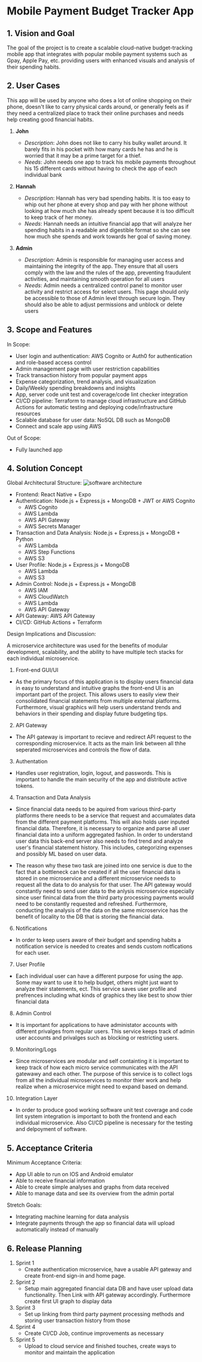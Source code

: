 # Mobile Payment Budget Tracker App

## 1. Vision and Goal
The goal of the project is to create a scalable cloud-native budget-tracking mobile app that integrates with popular mobile payment systems such as Gpay, Apple Pay, etc. providing users with enhanced visuals and analysis of their spending habits. 

## 2. User Cases
This app will be used by anyone who does a lot of online shopping on their phone, doesn't like to carry physical cards around, or generally feels as if they need a centralized place to track their online purchases and needs help creating good financial habits.

1. **John**
   - _Description_: John does not like to carry his bulky wallet around. It barely fits in his pocket with how many cards he has and he is worried that it may be a prime target for a thief.
   - _Needs_: John needs one app to track his mobile payments throughout his 15 different cards without having to check the app of each individual bank

2. **Hannah**
   - _Description_: Hannah has very bad spending habits. It is too easy to whip out her phone at every shop and pay with her phone without looking at how much she has already spent because it is too difficult to keep track of her money.
   - _Needs_: Hannah needs an intuitive financial app that will analyze her spending habits in a readable and digestible format so she can see how much she spends and work towards her goal of saving money.
  
3. **Admin**
   - _Description_: Admin is responsible for managing user access and maintaining the integrity of the app. They ensure that all users comply with the law and the rules of the app, preventing fraudulent activities, and maintaining smooth operation for all users
   - _Needs_: Admin needs a centralized control panel to monitor user activity and restrict access for select users. This page should only be accessible to those of Admin level through secure login. They should also be able to adjust permissions and unblock or delete users

## 3. Scope and Features
In Scope:
- User login and authentication: AWS Cognito or Auth0 for authentication and role-based access control
- Admin management page with user restriction capabilities
- Track transaction history from popular payment apps
- Expense categorization, trend analysis, and visualization
- Daily/Weekly spending breakdowns and insights
- App, server code unit test and coverage/code lint checker integration
- CI/CD pipeline: Terraform to manage cloud infrastructure and GitHub Actions for automatic testing and deploying code/infrastructure resources
- Scalable database for user data: NoSQL DB such as MongoDB
- Connect and scale app using AWS

Out of Scope:
- Fully launched app

## 4. Solution Concept
Global Architectural Structure:
![software architecture](/images/architecture.png)
- Frontend: React Native + Expo
- Authentication: Node.js + Express.js + MongoDB + JWT or AWS Cognito
  - AWS Cognito
  - AWS Lambda
  - AWS API Gateway
  - AWS Secrets Manager
- Transaction and Data Analysis: Node.js + Express.js + MongoDB + Python
  - AWS Lambda
  - AWS Step Functions
  - AWS S3
- User Profile: Node.js + Express.js + MongoDB
  - AWS Lambda
  - AWS S3
- Admin Control: Node.js + Express.js + MongoDB
  - AWS IAM
  - AWS CloudWatch
  - AWS Lambda
  - AWS API Gateway
- API Gateway: AWS API Gateway
- CI/CD: GitHub Actions + Terraform

Design Implications and Discussion:

A microservice architecture was used for the benefits of modular development, scalability, and the ability to have multiple tech stacks for each individual microservice.

1. Front-end GUI/UI
- As the primary focus of this application is to display users financial data in easy to understand and intuitive graphs the front-end UI is an important part of the project. This allows users to easily view their consolidated financial statements from multiple external platforms. Furthermore, visual graphics will help users understand trends and behaviors in their spending and display future budgeting tips.

2. API Gateway
- The API gateway is important to recieve and redirect API request to the corresponding microservice. It acts as the main link between all thhe seperated microservices and controls the flow of data. 

3. Authentation 
- Handles user registration, login, logout, and passwords. This is important to handle the main security of the app and distribute active tokens.

4. Transaction and Data Analysis
- Since financial data needs to be aquired from various third-party platforms there needs to be a service that request and accumalates data from the different payment platforms. This will also holds user inputed financial data. Therefore, it is necessary to organize and parse all user financial data into a uniform aggregated fashion. In order to understand user data this back-end server also needs to find trend and analyze user's financial statement history. This includes, categorizing expenses and possibly ML based on user data. 

- The reason why these two task are joined into one service is due to the fact that a bottleneck can be created if all the user financial data is stored in one microservice and a different microservice needs to request all the data to do analysis for that user. The API gateway would constantly need to send user data to the anlysis microservice especially since user finincal data from the third party processing payments would need to be constantly requested and refreshed. Furthermore, conducting the analysis of the data on the same microservice has the benefit of locality to the DB that is storing the financial data.

6. Notifications
- In order to keep users aware of their budget and spending habits a notification service is needed to creates and sends custom notfications for each user.

7. User Profile
- Each individual user can have a different purpose for using the app. Some may want to use it to help budget, others might just want to analyze their statements, ect. This service saves user profile and prefrences including what kinds of graphics they like best to show thier financial data

8. Admin Control
- It is important for applications to have administator accounts with different privalges from regular users. This service keeps track of admin user accounts and privalges such as blocking or restricting users.

9. Monitoring/Logs
- Since microservices are modular and self containting it is important to keep track of how each micro service communicates with the API gatewawy and each other. The purpose of this service is to collect logs from all the individual microservices to monitor thier work and help realize when a microservice might need to expand based on demand. 

10. Integration Layer
- In order to produce good working software unit test coverage and code lint system integration is important to both the frontend and each individual microservice. Also CI/CD pipeline is necessary for the testing and delpoyment of software.

## 5. Acceptance Criteria
Minimum Acceptance Criteria:
- App UI able to run on IOS and Android emulator
- Able to receive financial information
- Able to create simple analyses and graphs from data received
- Able to manage data and see its overview from the admin portal

Stretch Goals:
- Integrating machine learning for data analysis
- Integrate payments through the app so financial data will upload automatically instead of manually


## 6. Release Planning
1. Sprint 1
   - Create authentication microservice, have a usable API gateway and create front-end sign-in and home page.
2. Sprint 2
   - Setup main aggregated financial data DB and have user upload data functionality. Then Link with API gateway accordingly. Furthermore create first UI graph to display data
3. Sprint 3
   - Set up linking from third party payment processing methods and storing user transaction history from those 
4. Sprint 4
   - Create CI/CD Job, continue improvements as necessary
5. Sprint 5
   - Upload to cloud service and finished touches, create ways to monitor and maintain the application
